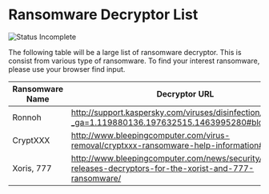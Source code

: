 # Ransomware Decryptor List

![Status Incomplete](https://img.shields.io/badge/Status-Incomplete-orange.svg)

The following table will be a large list of ransomware decryptor. This is consist from various type of ransomware. To find your interest ransomware, please use your browser find input.

| Ransomware Name | Decryptor URL |
| --------------- | ------------- |
| Ronnoh          | http://support.kaspersky.com/viruses/disinfection/8547?_ga=1.119880136.197632515.1463995280#block2 |
| CryptXXX        | http://www.bleepingcomputer.com/virus-removal/cryptxxx-ransomware-help-information#decrypt |
| Xoris, 777      | http://www.bleepingcomputer.com/news/security/emsisoft-releases-decryptors-for-the-xorist-and-777-ransomware/ |
